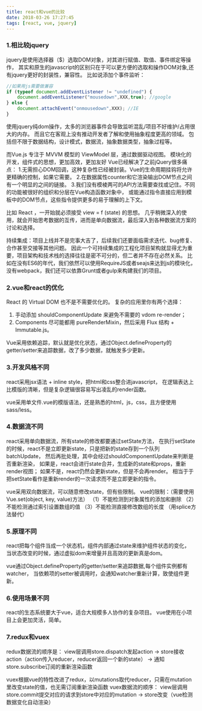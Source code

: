 ```yaml
---
title: react和vue的比较
date: 2018-03-26 17:27:45
tags: [react, vue, jquery]
---
```



### 1.相比较jquery
jquery是使用选择器（$）选取DOM对象，对其进行赋值、取值、事件绑定等操作，
其实和原生的javascript的区别只在于可以更方便的选取和操作DOM对象,还有jquery更好的封装性，兼容性。
比如说添加个事件监听：
```javascript
//如果用js需要做兼容
if (typeof document.addEventListener != "undefined") { 
	document.addEventListener("mousedown",XXX,true); //google
} else { 
	document.attachEvent("onmousedown",XXX); //IE
} 
```
使用jquery纯dom操作，太多的浏览器事件会导致监听混乱/项目不好维护/占用很大的内存。
而且它在客观上没有推动开发者了解和使用抽象程度更高的领域。
包括但不限于数据结构，设计模式，数据流，抽象数据类型，抽象过程等。




而Vue.js 专注于 MVVM 模型的 ViewModel 层，通过数据驱动视图。
模块化的开发，组件式的思想，更加高效，更加友好
Vue已经解决了之前jQuery很多痛点：
1.无需担心DOM回调，这种复杂性已经被封装。Vue的生命周期挂钩将允许更精确的控制，如果它需要。
2.在数据属性counter和它渲染输出DOM节点之间有一个明显的之间的链接。
3.我们没有模棱两可的API方法需要查找或记住。不同的功能被很好的组织和分层在Vue构造函数对象中，
或能通过指令直接应用到模板中的DOM节点，这些指令提供更多的易于理解的上下文。

比如 React ，一开始就必须接受 view = f (state) 的思想。
几乎稍微深入的使用，就会开始思考数据的互传，进而是单向数据流，最后深入到各种数据流方案的讨论和选择。

持续集成：项目上线并不是完事大吉了，后续我们还要面临需求迭代、bug修复、合作甚至交接等其他问题。
因此一个可持续集成的工程化项目架构就显得尤为重要，项目架构和技术栈的选择往往是密不可分的，但二者并不存在必然关系。
比如在没有ES6的年代，我们依然可以使用RequireJS或者seajs来达到js的模块化，
没有webpack，我们还可以依靠Grunt或者gulp来构建我们的项目。


### 2.vue和react的优化
React 的 Virtual DOM 也不是不需要优化的。
复杂的应用里你有两个选择：
 1. 手动添加 shouldComponentUpdate 来避免不需要的 vdom re-render；
 2. Components 尽可能都用 pureRenderMixin，然后采用 Flux 结构 + Immutable.js。
 
Vue采用依赖追踪，默认就是优化状态，通过Object.defineProperty的getter/setter来追踪数据，改了多少数据，就触发多少更新。


### 3.开发风格不同
react采用jsx语法 + inline style，把html和css整合进javascript，
在逻辑表达上比模版的清晰，但是复杂逻辑很容易写出凌乱的render函数。

vue采用单文件.vue的模版语法，还是熟悉的html，js，css，且方便使用sass/less。


### 4.数据流不同
react采用单向数据流，所有state的修改都要通过setState方法，
在执行setState的时候，react不是立即更新state，只是把新的state存到一个队列batchUpdate，
然后再批处理，其中会经过shouldComponentUpdate来判断是否重新渲染，
如果是，react会进行state合并，生成新的state和props，重新render视图；
如果不是，react仍然会更新state，但是不会再render。
相当于于把setState看作是重新render的一次请求而不是立即更新的指令。

vue采用双向数据流，可以随意修改state，但有些限制。
vue的限制：（需要使用Vue.set(object, key, value)方法）
（1）不能检测到对象属性的添加和删除
（2）不能检测通过索引设置数组的值
（3）不能检测直接修改数组的长度 （用splice方法替代）


### 5.原理不同
react把每个组件当成一个状态机，组件内部通过state来维护组件状态的变化，
当状态改变的时候，通过虚拟dom来增量并且高效的更新真是dom。

vue通过Object.defineProperty的getter/setter来追踪数据,每个组件实例都有watcher，
当依赖项的setter被调用时，会通知watcher重新计算，致使组件更新。

### 6.使用场景不同
react的生态系统要大于vue，适合大规模多人协作的复杂项目。
vue使用在小项目上会更加灵活，简单。


### 7.redux和vuex
redux数据流的顺序是：
view层调用store.dispatch发起action
-> store接收action（action传入reducer，reducer返回一个新的state）
-> 通知store.subscribe订阅的重新渲染函数

vuex根据vue的特性改进了redux，以mutations取代reducer，只需在mutation里改变state的值，也无需订阅重新渲染函数
vuex数据流的顺序：
view层调用store.commit提交对应的请求到store中对应的mutation
-> store改变（vue检测数据变化自动渲染）







